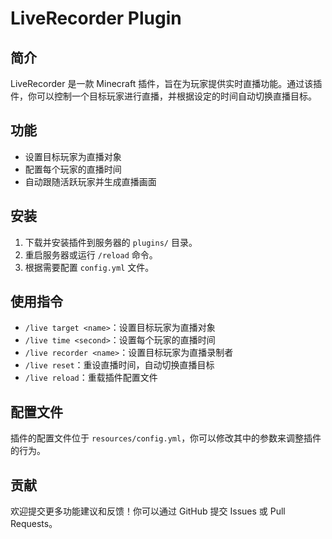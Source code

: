 # LiveRecorder Plugin

## 简介

LiveRecorder 是一款 Minecraft 插件，旨在为玩家提供实时直播功能。通过该插件，你可以控制一个目标玩家进行直播，并根据设定的时间自动切换直播目标。

## 功能

- 设置目标玩家为直播对象
- 配置每个玩家的直播时间
- 自动跟随活跃玩家并生成直播画面

## 安装

1. 下载并安装插件到服务器的 `plugins/` 目录。
2. 重启服务器或运行 `/reload` 命令。
3. 根据需要配置 `config.yml` 文件。

## 使用指令

- `/live target <name>`：设置目标玩家为直播对象
- `/live time <second>`：设置每个玩家的直播时间
- `/live recorder <name>`：设置目标玩家为直播录制者
- `/live reset`：重设直播时间，自动切换直播目标
- `/live reload`：重载插件配置文件

## 配置文件

插件的配置文件位于 `resources/config.yml`，你可以修改其中的参数来调整插件的行为。

## 贡献

欢迎提交更多功能建议和反馈！你可以通过 GitHub 提交 Issues 或 Pull Requests。
